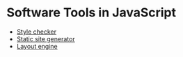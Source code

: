 # Software Tools in JavaScript

-   [Style checker](./style-checker.md)
-   [Static site generator](./static-site-generator.md)
-   [Layout engine](./layout-engine.md)
